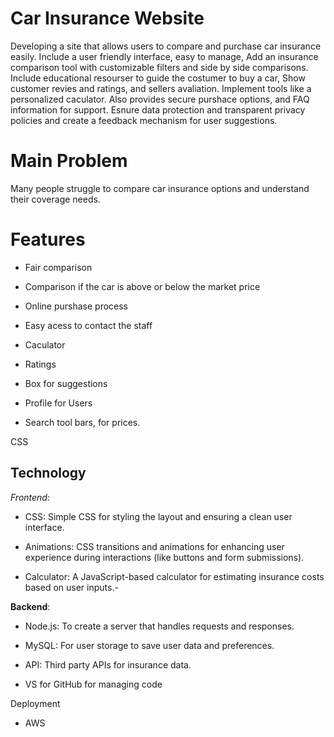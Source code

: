 # Car Insurance Website

Developing a site that allows users to compare and purchase car insurance easily. Include a user
friendly interface, easy to manage, Add an insurance comparison tool with customizable filters and
side by side comparisons. Include educational resourser to guide the costumer to buy a car,
Show customer revies and ratings, and sellers avaliation. Implement tools like a personalized caculator.
Also provides secure purshace options, and FAQ information for support. Esnure data protection and
transparent privacy policies and create a feedback mechanism for user suggestions.

# Main Problem

 Many people struggle to compare car insurance options and understand their coverage needs.

# Features
- Fair comparison

- Comparison if the car is above or below the market price 

- Online purshase process

- Easy acess to contact the staff

- Caculator

- Ratings

- Box for suggestions 

- Profile for Users

- Search tool bars, for prices.

CSS
## Technology
*Frontend*:

  - CSS: Simple CSS for styling the layout and ensuring a clean user interface.
    
  - Animations: CSS transitions and animations for enhancing user experience during interactions (like buttons and form submissions).

  - Calculator: A JavaScript-based calculator for estimating insurance costs based on user inputs.-

 **Backend**: 
  - Node.js: To create a server that handles requests and responses.

  - MySQL: For user storage to save user data and preferences.
  
  - API: Third party APIs for insurance data.
  
  - VS for  GitHub for managing code


Deployment

- AWS
